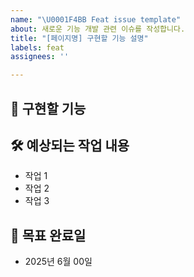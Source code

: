 ```yaml
---
name: "\U0001F4BB Feat issue template"
about: 새로운 기능 개발 관련 이슈를 작성합니다.
title: "[페이지명] 구현할 기능 설명"
labels: feat
assignees: ''

---
```


## 📌 구현할 기능

<!-- 구체적으로 어떤 기능인지 설명해 주세요 -->

## 🛠 예상되는 작업 내용

- 작업 1
- 작업 2
- 작업 3

## 📅 목표 완료일
- 2025년 6월 00일
<!-- 예상되는 목표 완료일을 적어 주세요. -->
